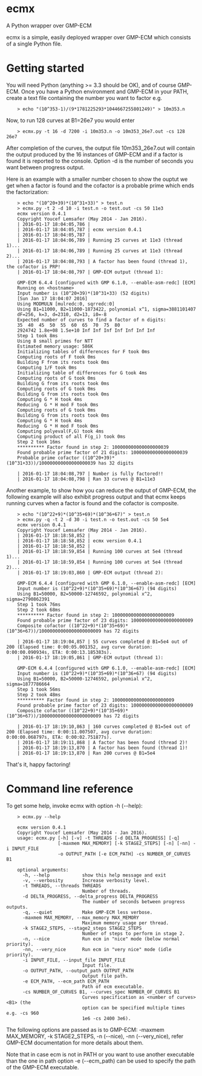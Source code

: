 # ecmx
A Python wrapper over GMP-ECM

ecmx is a simple, easily deployed wrapper over GMP-ECM which consists of a single
Python file.

Getting started
===============

You will need Python (anything >= 3.3 should be OK), and of course GMP-ECM.
Once you have a Python environment and GMP-ECM in your PATH, create a text file
containing the number you want to factor e.g.

        > echo "(10^353-1)/(9*1781225293*1044667255801249)" > 10m353.n

Now, to run 128 curves at B1=26e7 you would enter

        > ecmx.py -t 16 -d 7200 -i 10m353.n -o 10m353_26e7.out -cs 128 26e7

After completion of the curves, the output file 10m353_26e7.out will contain
the output produced by the 16 instances of GMP-ECM and if a factor is found it
is reported to the console. Option -d is the number of seconds you want between
progress output.

Here is an example with a smaller number chosen to show the ouptut we get when
a factor is found and the cofactor is a probable prime which ends the factorization:

        > echo "(10^20+39)*(10^31+33)" > test.n
        > ecmx.py -t 2 -d 10 -i test.n -o test.out -cs 50 11e3 
        ecmx version 0.4.1
        Copyright Youcef Lemsafer (May 2014 - Jan 2016).
        | 2016-01-17 18:04:05,786 | 
        | 2016-01-17 18:04:05,787 | ecmx version 0.4.1
        | 2016-01-17 18:04:05,787 | 
        | 2016-01-17 18:04:06,789 | Running 25 curves at 11e3 (thread 1)...
        | 2016-01-17 18:04:06,789 | Running 25 curves at 11e3 (thread 2)...
        | 2016-01-17 18:04:08,793 | A factor has been found (thread 1), the cofactor is PRP!
        | 2016-01-17 18:04:08,797 | GMP-ECM output (thread 1):

        GMP-ECM 6.4.4 [configured with GMP 6.1.0, --enable-asm-redc] [ECM]
        Running on <hostname>
        Input number is (10^20+39)*(10^31+33) (52 digits)
        [Sun Jan 17 18:04:07 2016]
        Using MODMULN [mulredc:0, sqrredc:0]
        Using B1=11000, B2=11000-1873422, polynomial x^1, sigma=3881101407
        dF=256, k=3, d=2310, d2=13, i0=-8
        Expected number of curves to find a factor of n digits:
        35	40	45	50	55	60	65	70	75	80
        2924742	1.8e+08	1.5e+10	Inf	Inf	Inf	Inf	Inf	Inf	Inf
        Step 1 took 8ms
        Using 8 small primes for NTT
        Estimated memory usage: 586K
        Initializing tables of differences for F took 0ms
        Computing roots of F took 0ms
        Building F from its roots took 0ms
        Computing 1/F took 0ms
        Initializing table of differences for G took 4ms
        Computing roots of G took 0ms
        Building G from its roots took 0ms
        Computing roots of G took 0ms
        Building G from its roots took 0ms
        Computing G * H took 4ms
        Reducing  G * H mod F took 0ms
        Computing roots of G took 0ms
        Building G from its roots took 0ms
        Computing G * H took 4ms
        Reducing  G * H mod F took 0ms
        Computing polyeval(F,G) took 4ms
        Computing product of all F(g_i) took 0ms
        Step 2 took 16ms
        ********** Factor found in step 2: 100000000000000000039
        Found probable prime factor of 21 digits: 100000000000000000039
        Probable prime cofactor ((10^20+39)*(10^31+33))/100000000000000000039 has 32 digits

        | 2016-01-17 18:04:08,797 | Number is fully factored!!
        | 2016-01-17 18:04:08,798 | Ran 33 curves @ B1=11e3

Another example, to show how you can reduce the output of GMP-ECM, the following example
will also exhibit progress output and that ecmx keeps running curves when a factor is found
and the cofactor is composite.

        > echo "(10^22+9)*(10^35+69)*(10^36+67)" > test.n
        > ecmx.py -q -t 2 -d 30 -i test.n -o test.out -cs 50 5e4
        ecmx version 0.4.1
        Copyright Youcef Lemsafer (May 2014 - Jan 2016).
        | 2016-01-17 18:18:58,852 | 
        | 2016-01-17 18:18:58,852 | ecmx version 0.4.1
        | 2016-01-17 18:18:58,852 | 
        | 2016-01-17 18:18:59,854 | Running 100 curves at 5e4 (thread 1)...
        | 2016-01-17 18:18:59,854 | Running 100 curves at 5e4 (thread 2)...
        | 2016-01-17 18:19:03,860 | GMP-ECM output (thread 2):

        GMP-ECM 6.4.4 [configured with GMP 6.1.0, --enable-asm-redc] [ECM]
        Input number is (10^22+9)*(10^35+69)*(10^36+67) (94 digits)
        Using B1=50000, B2=50000-12746592, polynomial x^2, sigma=2790862391
        Step 1 took 76ms
        Step 2 took 68ms
        ********** Factor found in step 2: 10000000000000000000009
        Found probable prime factor of 23 digits: 10000000000000000000009
        Composite cofactor ((10^22+9)*(10^35+69)*(10^36+67))/10000000000000000000009 has 72 digits

        | 2016-01-17 18:19:04,857 | 55 curves completed @ B1=5e4 out of 200 (Elapsed time: 0:00:05.001352, avg curve duration: 0:00:00.090934s, ETA: 0:00:13.185383s).
        | 2016-01-17 18:19:05,861 | GMP-ECM output (thread 1):

        GMP-ECM 6.4.4 [configured with GMP 6.1.0, --enable-asm-redc] [ECM]
        Input number is (10^22+9)*(10^35+69)*(10^36+67) (94 digits)
        Using B1=50000, B2=50000-12746592, polynomial x^2, sigma=1877786664
        Step 1 took 56ms
        Step 2 took 48ms
        ********** Factor found in step 2: 10000000000000000000009
        Found probable prime factor of 23 digits: 10000000000000000000009
        Composite cofactor ((10^22+9)*(10^35+69)*(10^36+67))/10000000000000000000009 has 72 digits

        | 2016-01-17 18:19:10,863 | 160 curves completed @ B1=5e4 out of 200 (Elapsed time: 0:00:11.007507, avg curve duration: 0:00:00.068797s, ETA: 0:00:02.751877s).
        | 2016-01-17 18:19:11,868 | A factor has been found (thread 2)!
        | 2016-01-17 18:19:13,870 | A factor has been found (thread 1)!
        | 2016-01-17 18:19:13,870 | Ran 200 curves @ B1=5e4

That's it, happy factoring!



Command line reference
======================

To get some help, invoke ecmx with option -h (--help):

        > ecmx.py --help

        ecmx version 0.4.1
        Copyright Youcef Lemsafer (May 2014 - Jan 2016).
        usage: ecmx.py [-h] [-v] -t THREADS [-d DELTA_PROGRESS] [-q]
                       [-maxmem MAX_MEMORY] [-k STAGE2_STEPS] [-n] [-nn] -i INPUT_FILE
                       -o OUTPUT_PATH [-e ECM_PATH] -cs NUMBER_OF_CURVES B1

        optional arguments:
          -h, --help            show this help message and exit
          -v, --verbosity       Increase verbosity level.
          -t THREADS, --threads THREADS
                                Number of threads.
          -d DELTA_PROGRESS, --delta_progress DELTA_PROGRESS
                                The number of seconds between progress outputs.
          -q, --quiet           Make GMP-ECM less verbose.
          -maxmem MAX_MEMORY, --max_memory MAX_MEMORY
                                Maximum memory usage per thread.
          -k STAGE2_STEPS, --stage2_steps STAGE2_STEPS
                                Number of steps to perform in stage 2.
          -n, --nice            Run ecm in "nice" mode (below normal priority).
          -nn, --very_nice      Run ecm in "very nice" mode (idle priority).
          -i INPUT_FILE, --input_file INPUT_FILE
                                Input file.
          -o OUTPUT_PATH, --output_path OUTPUT_PATH
                                Output file path.
          -e ECM_PATH, --ecm_path ECM_PATH
                                Path of ecm executable.
          -cs NUMBER_OF_CURVES B1, --curves_spec NUMBER_OF_CURVES B1
                                Curves specification as <number of curves> <B1> (the
                                option can be specified multiple times e.g. -cs 960
                                1e6 -cs 2400 3e6).

The following options are passed as is to GMP-ECM: -maxmem MAX_MEMORY, -k STAGE2_STEPS,
-n (--nice), -nn (--very_nice), refer GMP-ECM documentation for more details about them.

Note that in case ecm is not in PATH or you want to use another executable than the one
in path option -e (--ecm_path) can be used to specify the path of the GMP-ECM executable.
